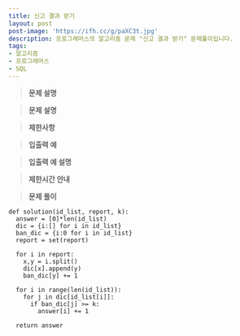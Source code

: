 ```yaml
---
title: 신고 결과 받기
layout: post
post-image: 'https://ifh.cc/g/paXC3t.jpg'
description: 프로그래머스의 알고리즘 문제 "신고 결과 받기" 문제풀이입니다.
tags:
- 알고리즘
- 프로그래머스
- SQL
---
```



>**문제 설명**



>**문제 설명**



>**제한사항**



>**입출력 예**



>**입출력 예 설명**



>**제한시간 안내**



>**문제 풀이**

	def solution(id_list, report, k):
	  answer = [0]*len(id_list)
	  dic = {i:[] for i in id_list}
	  ban_dic = {i:0 for i in id_list}
	  report = set(report)
	  
	  for i in report:
	    x,y = i.split()
	    dic[x].append(y)
	    ban_dic[y] += 1
	  
	  for i in range(len(id_list)):
	    for j in dic[id_list[i]]:
	      if ban_dic[j] >= k:
	        answer[i] += 1    
	    
	  return answer

